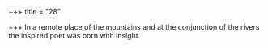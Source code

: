 +++
title = "28"

+++
In a remote place of the mountains and at the conjunction of the rivers the inspired poet was born with insight.